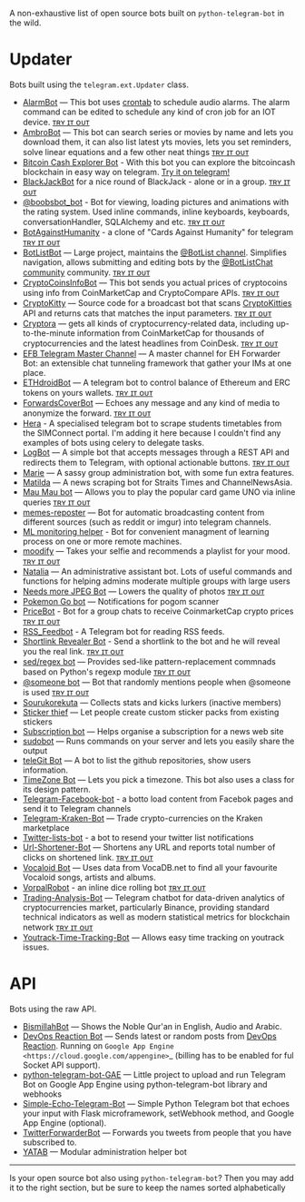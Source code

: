 A non-exhaustive list of open source bots built on `python-telegram-bot` in the wild. 

# Updater
Bots built using the `telegram.ext.Updater` class.

* [AlarmBot](https://github.com/guysoft/AlarmBot) — This bot uses [crontab](https://en.wikipedia.org/wiki/Cron) to schedule audio alarms. The alarm command can be edited to schedule any kind of cron job for an IOT device. [ᴛʀʏ ɪᴛ ᴏᴜᴛ](https://t.me/alarmbot)
* [AmbroBot](https://github.com/Ambro17/AmbroBot) — This bot can search series or movies by name and lets you download them, it can also list latest yts movies, lets you set reminders, solve linear equations and a few other neat things [ᴛʀʏ ɪᴛ ᴏᴜᴛ](https://t.me/CuervoBot)
* [Bitcoin Cash Explorer Bot](https://github.com/domestic2citsemod/bitcoincash-explorer-bot) - With this bot you can explore the bitcoincash blockchain in easy way on telegram. [Try it on telegram!](https://t.me/BitcoinCashExplorer_bot)
* [BlackJackBot](https://github.com/d-Rickyy-b/Python-BlackJackBot) for a nice round of BlackJack - alone or in a group. [ᴛʀʏ ɪᴛ ᴏᴜᴛ](https://t.me/blackjackbot)
* [@boobsbot_bot](https://github.com/ouhettur/boobsbot) - Bot for viewing, loading pictures and animations with the rating system. Used inline commands, inline keyboards, keyboards, сonversationHandler, SQLAlchemy and etc. [ᴛʀʏ ɪᴛ ᴏᴜᴛ](https://t.me/boobsbot_bot)
* [BotAgainstHumanity](https://gitlab.com/OctoNezd/bot_against_humanity) - a clone of "Cards Against Humanity" for telegram [ᴛʀʏ ɪᴛ ᴏᴜᴛ](https://t.me/humanity_against_bot)
* [BotListBot](https://github.com/JosXa/BotListBot) — Large project, maintains the [@BotList channel](https://t.me/botlist). Simplifies navigation, allows submitting and editing bots by the [@BotListChat community](https://t.me/botlistchat) community. [ᴛʀʏ ɪᴛ ᴏᴜᴛ](https://t.me/botlistbot)
* [CryptoCoinsInfoBot](https://github.com/lytves/crypto-coins-info-bot-v2) — This bot sends you actual prices of cryptocoins using info from CoinMarketCap and CryptoCompare APIs. [ᴛʀʏ ɪᴛ ᴏᴜᴛ](https://t.me/cryptocoinsinfobot)
* [CryptoKitty](https://github.com/xlanor/CryptoKitties) — Source code for a broadcast bot that scans [CryptoKitties](https://www.cryptokitties.co/) API and returns cats that matches the input parameters.  [ᴛʀʏ ɪᴛ ᴏᴜᴛ](https://t.me/cryptokittybot)
* [Cryptora](https://github.com/izanmubarak/Cryptora) — gets all kinds of cryptocurrency-related data, including up-to-the-minute information from CoinMarketCap for thousands of cryptocurrencies and the latest headlines from CoinDesk. [ᴛʀʏ ɪᴛ ᴏᴜᴛ](https://t.me/cryptorabot)
* [EFB Telegram Master Channel](https://github.com/blueset/efb-telegram-master/) — A master channel for EH Forwarder Bot: an extensible chat tunneling framework that gather your IMs at one place.
* [ETHdroidBot](https://github.com/lytves/ETHdroidBot) — A telegram bot to control balance of Ethereum and ERC tokens on yours wallets. [ᴛʀʏ ɪᴛ ᴏᴜᴛ](https://t.me/ETHdroidBot)
* [ForwardsCoverBot](https://github.com/91DarioDev/ForwardsCoverBot) — Echoes any message and any kind of media to anonymize the forward. [ᴛʀʏ ɪᴛ ᴏᴜᴛ](https://t.me/forwardscoverbot)
* [Hera](https://github.com/xlanor/SIM-UoW-Timetable-bot) - A specialised telegram bot to scrape students timetables from the SIMConnect portal. I'm adding it here because I couldn't find any examples of bots using celery to delegate tasks.
* [LogBot](https://github.com/apiad/logbot) — A simple bot that accepts messages through a REST API and redirects them to Telegram, with optional actionable buttons. [ᴛʀʏ ɪᴛ ᴏᴜᴛ](https://t.me/apiad_demo_logbot)
* [Marie](https://github.com/PaulSonOfLars/tgbot) — A sassy group administration bot, with some fun extra features.
* [Matilda](https://github.com/xlanor/matilda) — A news scraping bot for Straits Times and ChannelNewsAsia.
* [Mau Mau bot](https://github.com/jh0ker/mau_mau_bot) — Allows you to play the popular card game UNO via inline queries [ᴛʀʏ ɪᴛ ᴏᴜᴛ](https://t.me/unobot)
* [memes-reposter](https://github.com/vaniakosmos/memes-reposter) — Bot for automatic broadcasting content from different sources (such as reddit or imgur) into telegram channels.
* [ML monitoring helper](https://github.com/snk4tr/ML-monitoring-helper) - Bot for convenient managment of learning process on one or more remote machines.
* [moodify](https://github.com/samsontmr/moodify) — Takes your selfie and recommends a playlist for your mood.  [ᴛʀʏ ɪᴛ ᴏᴜᴛ](https://t.me/moodifybot)
* [Natalia](https://github.com/Whalepool/Natalia) — An administrative assistant bot. Lots of useful commands and functions for helping admins moderate multiple groups with large users
* [Needs more JPEG Bot](https://github.com/zeroone2numeral2/nmjpeg-bot) — Lowers the quality of photos [ᴛʀʏ ɪᴛ ᴏᴜᴛ](https://t.me/nmjpegbot)
* [Pokemon Go bot](https://github.com/eugenio412/PogomBOT) — Notifications for pogom scanner
* [PriceBot](https://github.com/lytves/pricebot) - Bot for a group chats to receive CoinmarketCap crypto prices  [ᴛʀʏ ɪᴛ ᴏᴜᴛ](https://t.me/iamcryptobot)
* [RSS_Feedbot](https://github.com/Dextroz/RSS_Feederbot/) - A Telegram bot for reading RSS feeds.
* [Shortlink Revealer Bot](https://github.com/domestic2citsemod/shortlink-revealer-bot) - Send a shortlink to the bot and he will reveal you the real link. [ᴛʀʏ ɪᴛ ᴏᴜᴛ](https://t.me/Shortlink_Revealer_Bot)
* [sed/regex bot](https://github.com/zeroone2numeral2/regex-bot) — Provides sed-like pattern-replacement commnads based on Python's regexp module [ᴛʀʏ ɪᴛ ᴏᴜᴛ](https://t.me/sedbbot)
* [@someone bot](https://github.com/zeroone2numeral2/someone-bot) — Bot that randomly mentions people when @someone is used [ᴛʀʏ ɪᴛ ᴏᴜᴛ](https://t.me/randmentionbot)
* [Sourukorekuta](https://github.com/Mojurasu/sourukorekuta) — Collects stats and kicks lurkers (inactive members)
* [Sticker thief](https://github.com/zeroone2numeral2/sticker-thief) — Let people create custom sticker packs from existing stickers
* [Subscription bot](https://github.com/AlexLoushkin/TelegramSubscriptionBot) — Helps organise a subscription for a news web site
* [sudobot](https://github.com/bvanrijn/sudobot) — Runs commands on your server and lets you easily share the output
* [teleGit Bot](https://github.com/HeavenH/teleGit) — A bot to list the github repositories, show users information.
* [TimeZone Bot](https://gist.github.com/guysoft/4f220fe407a9bff37e3feff9f60f83a7) — Lets you pick a timezone. This bot also uses a class for its design pattern.
* [Telegram-Facebook-bot](https://github.com/MorenK1/telegram-facebook-bot/blob/master/README.md) - a botto load content from Facebok pages and send it to Telegram channels
* [Telegram-Kraken-Bot](https://github.com/Endogen/Telegram-Kraken-Bot) — Trade crypto-currencies on the Kraken marketplace
* [Twitter-lists-bot](https://github.com/lytves/twitter-lists-bot) - a bot to resend your twitter list notifications
* [Url-Shortener-Bot](https://github.com/paradox70/url-shortener-goo.gl) — Shortens any URL and reports total number of clicks on shortened link. [ᴛʀʏ ɪᴛ ᴏᴜᴛ](http://t.me/shortenMyUrlBot)
* [Vocaloid Bot](https://github.com/bomjacob/VocaBot) — Uses data from VocaDB.net to find all your favourite Vocaloid songs, artists and albums.
* [VorpalRobot](https://github.com/Tronikart/VorpalRobot) - an inline dice rolling bot [ᴛʀʏ ɪᴛ ᴏᴜᴛ](https://t.me/VorpalRobot)
* [Trading-Analysis-Bot](https://github.com/trinhvv/trading-analysis-bot) — Telegram chatbot for data-driven analytics of cryptocurrencies market, particularly Binance, providing standard technical indicators as well as modern statistical metrics for blockchain network [ᴛʀʏ ɪᴛ ᴏᴜᴛ](https://t.me/trading_analysis_bot)
* [Youtrack-Time-Tracking-Bot](https://github.com/MgCoders/tt-bot) — Allows easy time tracking on youtrack issues.

# API
Bots using the raw API.

* [BismillahBot](https://github.com/rahiel/BismillahBot) — Shows the Noble Qur'an in English, Audio and Arabic.
* [DevOps Reaction Bot](https://github.com/leandrotoledo/gae-devops-reaction-telegram-bot) — Sends latest or random posts from [DevOps Reaction](http://devopsreactions.tumblr.com/). Running on `Google App Engine <https://cloud.google.com/appengine>`_ (billing has to be enabled for ful Socket API support).
* [python-telegram-bot-GAE](https://github.com/FollonSaxBass/python-telegram-bot-GAE) — Little project to upload and run Telegram Bot on Google App Engine using python-telegram-bot library and webhooks
* [Simple-Echo-Telegram-Bot](https://github.com/sooyhwang/Simple-Echo-Telegram-Bot) — Simple Python Telegram bot that echoes your input with Flask microframework, setWebhook method, and Google App Engine (optional).
* [TwitterForwarderBot](https://github.com/franciscod/telegram-twitter-forwarder-bot) — Forwards you tweets from people that you have subscribed to.
* [YATAB](https://github.com/Nhoya/YATAB/) — Modular administration helper bot


---
Is your open source bot also using `python-telegram-bot`? Then you may add it to the right section, but be sure to keep the names sorted alphabetically